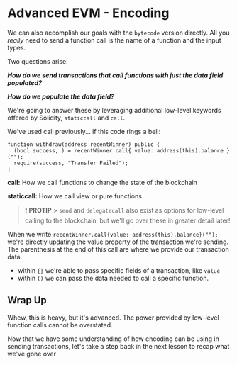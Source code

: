 # Advanced EVM - Encoding

We can also accomplish our goals with the `bytecode` version directly. All you _really_ need to send a function call is the name of a function and the input types.

Two questions arise:

_**How do we send transactions that call functions with just the data field populated?**_

_**How do we populate the data field?**_

We're going to answer these by leveraging additional low-level keywords offered by Solidity, `staticcall` and `call`.

We've used call previously... if this code rings a bell:

```solidity
function withdraw(address recentWinner) public {
  (bool success, ) = recentWinner.call{ value: address(this).balance }("");
  require(success, "Transfer Failed");
}
```

**call:** How we call functions to change the state of the blockchain

**staticcall:** How we call view or pure functions

> ❗ **PROTIP** > `send` and `delegatecall` also exist as options for low-level calling to the blockchain, but we'll go over these in greater detail later!

When we write `recentWinner.call{value: address(this).balance}("");` we're directly updating the value property of the transaction we're sending. The parenthesis at the end of this call are where we provide our transaction data.

- within `{}` we're able to pass specific fields of a transaction, like `value`
- within `()` we can pass the data needed to call a specific function.

## Wrap Up

Whew, this is heavy, but it's advanced. The power provided by low-level function calls cannot be overstated.

Now that we have some understanding of how encoding can be using in sending transactions, let's take a step back in the next lesson to recap what we've gone over
